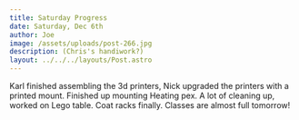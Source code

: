 ```yaml
---
title: Saturday Progress
date: Saturday, Dec 6th
author: Joe
image: /assets/uploads/post-266.jpg
description: (Chris's handiwork?)
layout: ../../../layouts/Post.astro
---
```


Karl finished assembling the 3d printers, Nick upgraded the printers with a printed mount.  Finished up mounting Heating pex.  A lot of cleaning up, worked on Lego table. Coat racks finally. Classes are almost full tomorrow!
